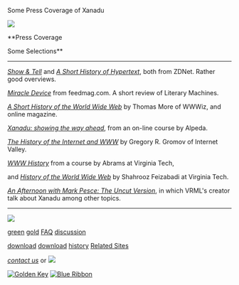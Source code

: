 Some Press Coverage of Xanadu

[![](../images/logo.gif)](../index.html)

\*\*Press
Coverage

Some Selections\*\*

---

_[Show
& Tell](http://www.zdnet.com/zdtv/screensavers_story/0%2C3656%2C2127396-2102293%2C00.html)_ and [_A
Short History of Hypertext_](http://www.zdnet.com/yil/content/mag/9611/hyper/hypermain.html), both from ZDNet. Rather good overviews.

[_Miracle
Device_](http://www.feedmag.com/html/document/98.02nelson/intro.html) from feedmag.com. A short review of Literary Machines.

_[A Short History of the
World Wide Web](http://wwwiz.com/issue13/f03.html)_ by Thomas More of WWWiz, and online magazine.

[_Xanadu: showing the way
ahead_](http://www.alpeda.com/fr_356.htm), from an on-line course by Alpeda.

_[The History
of the Internet and WWW](http://www.hooked.net/netvalley/intvalxan.html)_ by Gregory R. Gromov of Internet Valley.

_[WWW History](http://ei.cs.vt.edu/%7Ewwwbtb/Notes/History.html)_
from a course by Abrams at Virginia Tech,

and [_History
of the World Wide Web_](http://ei.cs.vt.edu/book/chap1/htx_hist.html) by Shahrooz Feizabadi at Virginia Tech.

_[An Afternoon
with Mark Pesce: The Uncut Version](http://www.hyperreal.org/%7Empesce/interview.html)_, in which VRML's creator talk
about Xanadu among other topics.

---

[![](../images/logo.gif)](../index.html)

[green](../green/index.html)
[gold](../gold/index.html)
[FAQ](../FAQ.html)
[discussion](../discussion/index.html)

[download](../green/download/index.html)
[download](../gold/download/index.html)
[history](index.html)
[Related Sites](../related.html)

_[contact us](../contact.html)_
or [![](../images/cmn.gif)](http://www.blindpay.com/crit-me-now.cgi)

[![Golden Key](../images/key.gif)](http://www.privacy.org/ipc/) [![Blue Ribbon](../images/ribbon.gif)](http://mirrors.yahoo.com/eff/blueribbon.html)
